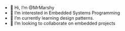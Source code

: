 - 👋 Hi, I’m @MrMarshy
- 👀 I’m interested in Embedded Systems Programming
- 🌱 I’m currently learning design patterns.
- 💞️ I’m looking to collaborate on embedded projects

<!---
MrMarshy/MrMarshy is a ✨ special ✨ repository because its `README.md` (this file) appears on your GitHub profile.
You can click the Preview link to take a look at your changes.
--->

